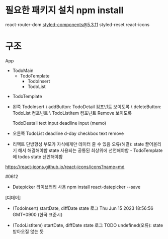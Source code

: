 # 필요한 패키지 설치 npm install
react-router-dom styled-components@5.3.11 styled-reset react-icons

# 구조
App
- TodoMain
  - TodoTemplate
    - TodoInsert
    - TodoList

* TodoTemplate
- 왼쪽
  TodoInsert
  \ addButton: TodoDetail 컴포넌트 보이도록
  \ deleteButton: TodoList 컴포넌트 \ TodoListItem 컴포넌트 Remove 보이도록

  TodoDeatail
  text input
  deadline input
  (memo)

- 오른쪽
  TodoList
    deadline
    d-day
    checkbox
    text
    remove


* 리액트 단방향성 부모가 자식에게만 데이터 줄 수 있음
오류(해결): state 끌어올리기 해서 해결해야함 state 사용되는 공통된 최상위에 선언해야함 - TodoTemplate에 todos state 선언해야함


https://react-icons.github.io/react-icons/icons?name=md

#0612
* Datepicker 라이브러리 사용
npm install react-datepicker --save

[디데이]
- (TodoInsert) startDate, diffDate state 로그
Thu Jun 15 2023 18:56:56 GMT+0900 (한국 표준시)

- (TodoListItem) startDate, diffDate state 로그
TODO undefined(오류): state 받아오질 않는 듯
